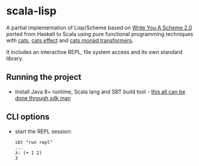 # scala-lisp

A partial implementation of Lisp/Scheme based on [Write You A Scheme 2.0](https://wespiser.com/writings/wyas/00_overview.html) ported from Haskell to Scala using pure functional programming techniques with [cats](https://typelevel.org/cats/), [cats effect](https://typelevel.org/cats-effect/) and [cats monad transformers](https://typelevel.org/cats-mtl/).

It includes an interactive REPL, file system access and its own standard library.

## Running the project

- Install Java 8+ runtime, Scala lang and SBT build tool - [this all can be done through sdk man](https://sdkman.io/)

## CLI options

- start the REPL session:
  ```
  sbt "run repl"
  ...
  λ: (+ 1 2)
  3
  ```
